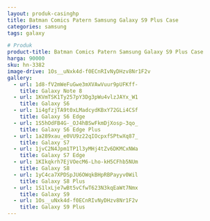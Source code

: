 ```yaml
---
layout: produk-casinghp
title: Batman Comics Patern Samsung Galaxy S9 Plus Case
categories: samsung
tags: galaxy

# Produk
product-title: Batman Comics Patern Samsung Galaxy S9 Plus Case
harga: 90000
sku: hn-3382
image-drive: 1Os__uNxk4d-f0ECnRIvNyDHzv8Nr1F2v
gallery:
  - url: 1d8-fV2mWeFuGwe3mXVAwVuur9pUFKff-
    title: Galaxy Note 8
  - url: 1KVmTSK1Ty257pY3Dg3pWu4vlzJAYx_W1
    title: Galaxy S6
  - url: 1i4gfzjTA9t0xLMadcydKBxY72GLi4CSf
    title: Galaxy S6 Edge
  - url: 1S5hOdFB4G-_OJ4hBSwFkmDjXosp-3qo_
    title: Galaxy S6 Edge Plus
  - url: 1a289xau_e0VU9z22qIOcpxfSPtwXq87_
    title: Galaxy S7
  - url: 1jvC2N4Jpm1TP1l3yMHj4tZv6DKMCxNWa
    title: Galaxy S7 Edge
  - url: 1KIkqkrh7EjVOecM6-Lho-kH5CFhb5NUm
    title: Galaxy S8
  - url: 1yC4ca7XPDSpJU6OWqkBHpRBPayyv0Wil
    title: Galaxy S8 Plus
  - url: 1S1lxLje7wBt5vCfwT623N3kqEaWt7Nmx
    title: Galaxy S9
  - url: 1Os__uNxk4d-f0ECnRIvNyDHzv8Nr1F2v
    title: Galaxy S9 Plus
---
```

